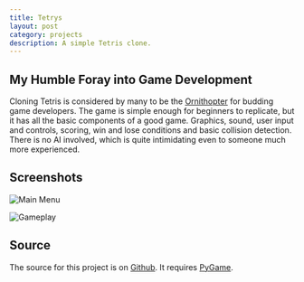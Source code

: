 ```yaml
---
title: Tetrys
layout: post
category: projects
description: A simple Tetris clone. 
---
```

## My Humble Foray into Game Development
Cloning Tetris is considered by many to be the [Ornithopter](http://gatherer.wizards.com/Pages/Card/Details.aspx?multiverseid=206331) for budding game developers. The game is simple enough for beginners to replicate, but it has all the basic components of a good game. Graphics, sound, user input and controls, scoring, win and lose conditions and basic collision detection. There is no AI involved, which is quite intimidating even to someone much more experienced. 

## Screenshots
![Main Menu]({{site.url}}{{links.images_projects}}{{page.page_name}}/tetrysmenu.jpg "Main Menu") 

![Gameplay]({{site.url}}{{links.images_projects}}{{page.page_name}}/tetrysgame.jpg "Gameplay")

## Source
The source for this project is on [Github]({{links.github}}/tetrys). It requires [PyGame](http://pygame.org). 

